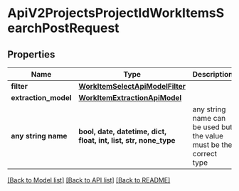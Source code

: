 # ApiV2ProjectsProjectIdWorkItemsSearchPostRequest


## Properties
Name | Type | Description | Notes
------------ | ------------- | ------------- | -------------
**filter** | [**WorkItemSelectApiModelFilter**](WorkItemSelectApiModelFilter.md) |  | 
**extraction_model** | [**WorkItemExtractionApiModel**](WorkItemExtractionApiModel.md) |  | [optional] 
**any string name** | **bool, date, datetime, dict, float, int, list, str, none_type** | any string name can be used but the value must be the correct type | [optional]

[[Back to Model list]](../README.md#documentation-for-models) [[Back to API list]](../README.md#documentation-for-api-endpoints) [[Back to README]](../README.md)


